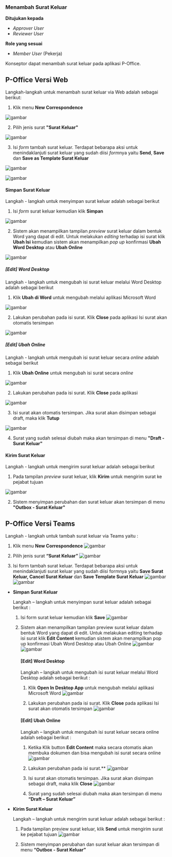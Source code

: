 ### Menambah Surat Keluar

**Ditujukan kepada**

- *Approver User*
- *Reviewer User*

**Role yang sesuai**

- *Member User* (Pekerja)

Konseptor dapat menambah surat keluar pada aplikasi P-Office.

## **P-Office Versi Web**

Langkah-langkah untuk menambah surat keluar via Web adalah sebagai berikut:

1. Klik menu **New Correspondence**

![gambar](SuratKeluar/SK_Web/SK02.png)

2. Pilih jenis surat **"Surat Keluar"**

![gambar](SuratKeluar/SK_Web/SK03.png)

3. Isi *form* tambah surat keluar. Terdapat bebarapa aksi untuk menindaklanjuti surat keluar yang sudah diisi *form*nya yaitu **Send**, **Save** dan **Save as Template Surat Keluar**

![gambar](SuratKeluar/SK_Web/SK04.png)

![gambar](SuratKeluar/SK_Web/SK05.png)

#### Simpan Surat Keluar

Langkah - langkah untuk menyimpan surat keluar adalah sebagai berikut

1. Isi *form* surat keluar kemudian klik **Simpan**

![gambar](SuratKeluar/SK_Web/SK06.png)

2. Sistem akan menampilkan tampilan *preview* surat keluar dalam bentuk Word yang dapat di edit. Untuk melakukan *editing* terhadap isi surat klik **Ubah Isi** kemudian sistem akan menampilkan *pop up* konfirmasi **Ubah Word Desktop** atau **Ubah Online**

![gambar](SuratKeluar/SK_Web/SK07.png)

##### [Edit] Word Desktop

Langkah - langkah untuk mengubah isi surat keluar melalui Word Desktop adalah sebagai berikut

1. Klik **Ubah di Word** untuk mengubah melalui aplikasi Microsoft Word

![gambar](SuratKeluar/SK_Web/SK08.png)

2. Lakukan perubahan pada isi surat. Klik **Close** pada aplikasi Isi surat akan otomatis tersimpan

![gambar](SuratKeluar/SK_Web/SK09.png)

##### [Edit] Ubah Online

Langkah - langkah untuk mengubah isi surat keluar secara *online* adalah sebagai berikut

1. Klik **Ubah Online** untuk mengubah isi surat secara *online*

![gambar](SuratKeluar/SK_Web/SK10.png)

2. Lakukan perubahan pada isi surat. Klik **Close** pada aplikasi

![gambar](SuratKeluar/SK_Web/SK11.png)

3. Isi surat akan otomatis tersimpan. Jika surat akan disimpan sebagai draft, maka klik **Tutup**  

![gambar](SuratKeluar/SK_Web/SK12.png)

4. Surat yang sudah selesai diubah maka akan tersimpan di menu **"Draft - Surat Keluar"**

#### Kirim Surat Keluar

Langkah - langkah untuk mengirim surat keluar adalah sebagai berikut

1. Pada tampilan *preview* surat keluar, klik **Kirim** untuk mengirim surat ke pejabat tujuan

![gambar](SuratKeluar/SK_Web/SK13.png)

2. Sistem menyimpan perubahan dan surat keluar akan tersimpan di menu **"Outbox - Surat Keluar"**



## **P-Office Versi Teams**


Langkah - langkah untuk tambah surat keluar via Teams yaitu :

1.    Klik menu **New Correspondence**
![gambar](SuratKeluar/SK_Teams/SK02.png)

2.    Pilih jenis surat **“Surat Keluar”**
![gambar](SuratKeluar/SK_Teams/SK03.png)

3.    Isi form tambah surat keluar. Terdapat bebarapa aksi untuk menindaklanjuti surat keluar yang sudah diisi formnya yaitu **Save Surat Keluar, Cancel Surat Keluar** dan **Save Template Surat Keluar**
![gambar](SuratKeluar/SK_Teams/SK04.png)
![gambar](SuratKeluar/SK_Teams/SK05.png)


- **Simpan Surat Keluar**

     Langkah – langkah untuk menyimpan surat keluar adalah sebagai berikut :
    
     1.	Isi form surat keluar kemudian klik **Save**
     ![gambar](SuratKeluar/SK_Teams/SK06.png)


     2.	Sistem akan menampilkan tampilan preview surat keluar dalam bentuk Word yang dapat di edit. Untuk melakukan editing terhadap isi surat klik **Edit Content** kemudian sistem akan menampilkan pop up konfirmasi Ubah Word Desktop atau Ubah Online
     ![gambar](SuratKeluar/SK_Teams/SK07.png)
     ![gambar](SuratKeluar/SK_Teams/SK08.png)

         #### **[Edit] Word Desktop**


        Langkah – langkah untuk mengubah isi surat keluar melalui Word Desktop adalah sebagai berikut :


         1.	Klik **Open In Desktop App** untuk mengubah melalui aplikasi Microsoft Word
         ![gambar](SuratKeluar/SK_Teams/SK09.png)

         2.	Lakukan perubahan pada isi surat. Klik **Close** pada aplikasi Isi surat akan otomatis tersimpan
         ![gambar](SuratKeluar/SK_Teams/SK10.png)

         #### **[Edit] Ubah Online**

         Langkah – langkah untuk mengubah isi surat keluar secara online adalah sebagai berikut :

         1.    Ketika Klik button **Edit Content** maka secara otomatis akan membuka dokumen dan bisa mengubah isi surat secara online
         ![gambar](SuratKeluar/SK_Teams/SK11.png)


         2.    Lakukan perubahan pada isi surat.**
         ![gambar](SuratKeluar/SK_Teams/SK12.png)


         3.    Isi surat akan otomatis tersimpan. Jika surat akan disimpan sebagai draft, maka klik **Close**
         ![gambar](SuratKeluar/SK_Teams/SK13.png)

         4.    Surat yang sudah selesai diubah maka akan tersimpan di menu **“Draft – Surat Keluar”**

- **Kirim Surat Keluar**

    Langkah – langkah untuk mengirim surat keluar adalah sebagai berikut : 

     1.	Pada tampilan preview surat keluar, klik **Send** untuk mengirim surat ke pejabat tujuan
     ![gambar](SuratKeluar/SK_Teams/SK14.png)


     2.	Sistem menyimpan perubahan dan surat keluar akan tersimpan di menu **“Outbox - Surat Keluar”**